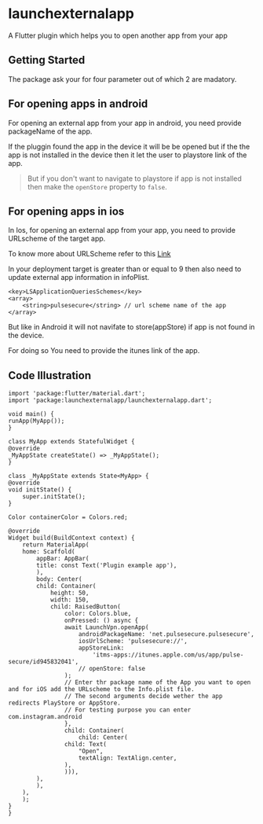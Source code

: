 # launchexternalapp

A Flutter plugin which helps you to open another app from your app

## Getting Started

The package ask your for four parameter out of which 2 are madatory.

## For opening apps in android

For opening an external app from your app in android, you need provide packageName of the app.

If the pluggin found the app in the device it will be be opened but if the the app is not installed in the device then it let the user to playstore link of the app.

> But if you don't want to navigate to playstore if app is not installed then make the `openStore` property to `false`.

## For opening apps in ios

In Ios, for opening an external app from your app, you need to provide URLscheme of the target app.

To know more about URLScheme refer to this [Link](https://developer.apple.com/documentation/uikit/inter-process_communication/allowing_apps_and_websites_to_link_to_your_content/defining_a_custom_url_scheme_for_your_app)

In your deployment target is greater than or equal to 9 then also need to update external app information in infoPlist.

    <key>LSApplicationQueriesSchemes</key>
    <array>
    	<string>pulsesecure</string> // url scheme name of the app
    </array>

But like in Android it will not navifate to store(appStore) if app is not found in the device.

For doing so You need to provide the itunes link of the app.

## Code Illustration

    import 'package:flutter/material.dart';
    import 'package:launchexternalapp/launchexternalapp.dart';

    void main() {
    runApp(MyApp());
    }

    class MyApp extends StatefulWidget {
    @override
    _MyAppState createState() => _MyAppState();
    }

    class _MyAppState extends State<MyApp> {
    @override
    void initState() {
        super.initState();
    }

    Color containerColor = Colors.red;

    @override
    Widget build(BuildContext context) {
        return MaterialApp(
        home: Scaffold(
            appBar: AppBar(
            title: const Text('Plugin example app'),
            ),
            body: Center(
            child: Container(
                height: 50,
                width: 150,
                child: RaisedButton(
                    color: Colors.blue,
                    onPressed: () async {
                    await LaunchVpn.openApp(
                        androidPackageName: 'net.pulsesecure.pulsesecure',
                        iosUrlScheme: 'pulsesecure://',
                        appStoreLink:
                            'itms-apps://itunes.apple.com/us/app/pulse-secure/id945832041',
                        // openStore: false
                    );
                    // Enter thr package name of the App you want to open and for iOS add the URLscheme to the Info.plist file.
                    // The second arguments decide wether the app redirects PlayStore or AppStore.
                    // For testing purpose you can enter com.instagram.android
                    },
                    child: Container(
                        child: Center(
                    child: Text(
                        "Open",
                        textAlign: TextAlign.center,
                    ),
                    ))),
            ),
            ),
        ),
        );
    }
    }